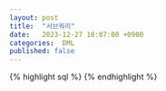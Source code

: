```yaml
---
layout: post
title:  "서브쿼리"
date:   2023-12-27 10:07:00 +0900
categories:  DML
published: false
---
```


{% highlight sql %}
{% endhighlight %}
